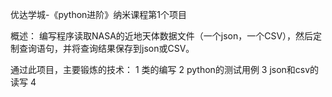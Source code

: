 优达学城-《python进阶》纳米课程第1个项目

概述：
编写程序读取NASA的近地天体数据文件（一个json，一个CSV），然后定制查询语句，并将查询结果保存到json或CSV。


通过此项目，主要锻炼的技术：
1 类的编写
2 python的测试用例
3 json和csv的读写
4 